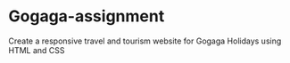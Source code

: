 # Gogaga-assignment
Create a responsive travel and tourism website for Gogaga Holidays using HTML and CSS
